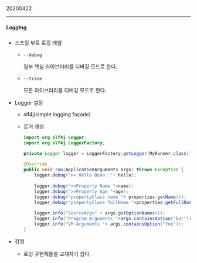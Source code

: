  20200422

---

##### Logging

+ 스프링 부트 로깅 레벨

  + `--debug`

    일부 핵심 라이브러리를 디버깅 모드로 한다.

  + `--trace`

    모든 라이브러리를 디버깅 모드로 한다.

+ Logger 설정

  + slf4j(simple logging façade)

  + 로거 생성

    ```java
    import org.slf4j.Logger;
    import org.slf4j.LoggerFactory;
    
    private Logger logger = LoggerFactory.getLogger(MyRunner.class)
        
    @Override
    public void run(ApplicationArguments args) throws Exception {
    	logger.debug(">> Hello Bean :"+ hello);
    		
    	logger.debug(">>Property Name "+name);
    	logger.debug(">>Property Age "+age);
    	logger.debug("propertyClass name "+ properties.getName());
    	logger.debug("propertyClass fullName "+properties.getFullName());
    		
    	logger.info("SourceArgs" + args.getOptionNames());
    	logger.info("Program Arguments "+args.containsOption("bar"));
    	logger.info("VM Arguments "+ args.containsOption("foo"));
    }
    ```

+ 장점

  + 로깅 구현체들을 교체하기 쉽다.